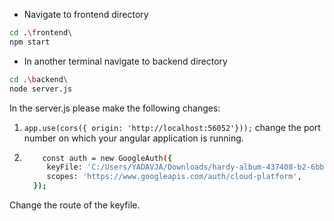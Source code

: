 - Navigate to frontend directory
```bash
cd .\frontend\
npm start
```

- In another terminal navigate to backend directory
```bash
cd .\backend\
node server.js
```

In the server.js please make the following changes:
1.  `app.use(cors({ origin: 'http://localhost:56052'}));` change the port number on which your angular application is running.
2. ```bash
       const auth = new GoogleAuth({
        keyFile: 'C:/Users/YADAVJA/Downloads/hardy-album-437408-b2-6bb943707858.json',
        scopes: 'https://www.googleapis.com/auth/cloud-platform',
     });
   ```
Change the route of the keyfile.
